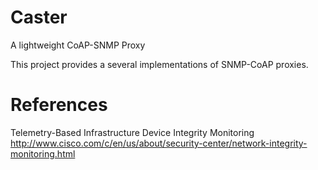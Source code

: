 # Caster
A lightweight CoAP-SNMP Proxy

This project provides a several implementations of SNMP-CoAP proxies. 





# References
Telemetry-Based Infrastructure Device Integrity Monitoring
http://www.cisco.com/c/en/us/about/security-center/network-integrity-monitoring.html

